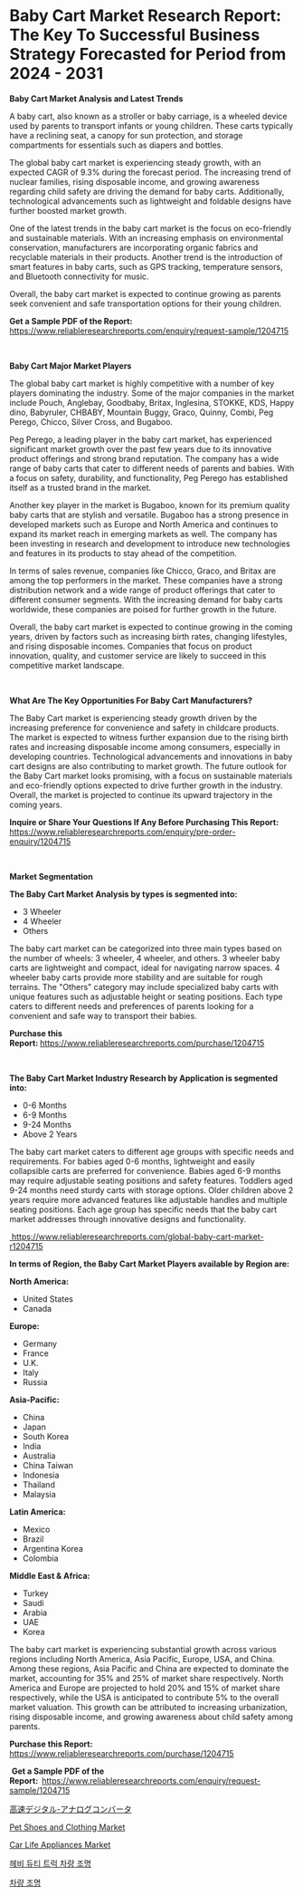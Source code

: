 <p><h1>Baby Cart Market Research Report: The Key To Successful Business Strategy Forecasted for Period from 2024 - 2031</h1></p><p><strong>Baby Cart Market Analysis and Latest Trends</strong></p>
<p><p>A baby cart, also known as a stroller or baby carriage, is a wheeled device used by parents to transport infants or young children. These carts typically have a reclining seat, a canopy for sun protection, and storage compartments for essentials such as diapers and bottles.</p><p>The global baby cart market is experiencing steady growth, with an expected CAGR of 9.3% during the forecast period. The increasing trend of nuclear families, rising disposable income, and growing awareness regarding child safety are driving the demand for baby carts. Additionally, technological advancements such as lightweight and foldable designs have further boosted market growth.</p><p>One of the latest trends in the baby cart market is the focus on eco-friendly and sustainable materials. With an increasing emphasis on environmental conservation, manufacturers are incorporating organic fabrics and recyclable materials in their products. Another trend is the introduction of smart features in baby carts, such as GPS tracking, temperature sensors, and Bluetooth connectivity for music.</p><p>Overall, the baby cart market is expected to continue growing as parents seek convenient and safe transportation options for their young children.</p></p>
<p><strong>Get a Sample PDF of the Report:&nbsp;</strong> <a href="https://www.reliableresearchreports.com/enquiry/request-sample/1204715">https://www.reliableresearchreports.com/enquiry/request-sample/1204715</a></p>
<p>&nbsp;</p>
<p><strong>Baby Cart Major Market Players</strong></p>
<p><p>The global baby cart market is highly competitive with a number of key players dominating the industry. Some of the major companies in the market include Pouch, Anglebay, Goodbaby, Britax, Inglesina, STOKKE, KDS, Happy dino, Babyruler, CHBABY, Mountain Buggy, Graco, Quinny, Combi, Peg Perego, Chicco, Silver Cross, and Bugaboo.</p><p>Peg Perego, a leading player in the baby cart market, has experienced significant market growth over the past few years due to its innovative product offerings and strong brand reputation. The company has a wide range of baby carts that cater to different needs of parents and babies. With a focus on safety, durability, and functionality, Peg Perego has established itself as a trusted brand in the market.</p><p>Another key player in the market is Bugaboo, known for its premium quality baby carts that are stylish and versatile. Bugaboo has a strong presence in developed markets such as Europe and North America and continues to expand its market reach in emerging markets as well. The company has been investing in research and development to introduce new technologies and features in its products to stay ahead of the competition.</p><p>In terms of sales revenue, companies like Chicco, Graco, and Britax are among the top performers in the market. These companies have a strong distribution network and a wide range of product offerings that cater to different consumer segments. With the increasing demand for baby carts worldwide, these companies are poised for further growth in the future.</p><p>Overall, the baby cart market is expected to continue growing in the coming years, driven by factors such as increasing birth rates, changing lifestyles, and rising disposable incomes. Companies that focus on product innovation, quality, and customer service are likely to succeed in this competitive market landscape.</p></p>
<p>&nbsp;</p>
<p><strong>What Are The Key Opportunities For Baby Cart Manufacturers?</strong></p>
<p><p>The Baby Cart market is experiencing steady growth driven by the increasing preference for convenience and safety in childcare products. The market is expected to witness further expansion due to the rising birth rates and increasing disposable income among consumers, especially in developing countries. Technological advancements and innovations in baby cart designs are also contributing to market growth. The future outlook for the Baby Cart market looks promising, with a focus on sustainable materials and eco-friendly options expected to drive further growth in the industry. Overall, the market is projected to continue its upward trajectory in the coming years.</p></p>
<p><strong>Inquire or Share Your Questions If Any Before Purchasing This Report:</strong> <a href="https://www.reliableresearchreports.com/enquiry/pre-order-enquiry/1204715">https://www.reliableresearchreports.com/enquiry/pre-order-enquiry/1204715</a></p>
<p>&nbsp;</p>
<p><strong>Market Segmentation</strong></p>
<p><strong>The Baby Cart Market Analysis by types is segmented into:</strong></p>
<p><ul><li>3 Wheeler</li><li>4 Wheeler</li><li>Others</li></ul></p>
<p><p>The baby cart market can be categorized into three main types based on the number of wheels: 3 wheeler, 4 wheeler, and others. 3 wheeler baby carts are lightweight and compact, ideal for navigating narrow spaces. 4 wheeler baby carts provide more stability and are suitable for rough terrains. The "Others" category may include specialized baby carts with unique features such as adjustable height or seating positions. Each type caters to different needs and preferences of parents looking for a convenient and safe way to transport their babies.</p></p>
<p><strong>Purchase this Report:&nbsp;</strong><a href="https://www.reliableresearchreports.com/purchase/1204715">https://www.reliableresearchreports.com/purchase/1204715</a></p>
<p>&nbsp;</p>
<p><strong>The Baby Cart Market Industry Research by Application is segmented into:</strong></p>
<p><ul><li>0-6 Months</li><li>6-9 Months</li><li>9-24 Months</li><li>Above 2 Years</li></ul></p>
<p><p>The baby cart market caters to different age groups with specific needs and requirements. For babies aged 0-6 months, lightweight and easily collapsible carts are preferred for convenience. Babies aged 6-9 months may require adjustable seating positions and safety features. Toddlers aged 9-24 months need sturdy carts with storage options. Older children above 2 years require more advanced features like adjustable handles and multiple seating positions. Each age group has specific needs that the baby cart market addresses through innovative designs and functionality.</p></p>
<p><a href="https://www.reliableresearchreports.com/global-baby-cart-market-r1204715">&nbsp;https://www.reliableresearchreports.com/global-baby-cart-market-r1204715</a></p>
<p><strong>In terms of Region, the Baby Cart Market Players available by Region are:</strong></p>
<p>
    <p> <strong> North America: </strong>
        <ul>
            <li>United States</li>
            <li>Canada</li>
        </ul>
        </p> 
    <p> <strong> Europe: </strong>
        <ul>
            <li>Germany</li>
            <li>France</li>
            <li>U.K.</li>
            <li>Italy</li>
            <li>Russia</li>
        </ul>
        </p> 
    <p> <strong> Asia-Pacific: </strong>
        <ul>
            <li>China</li>
            <li>Japan</li>
            <li>South Korea</li>
            <li>India</li>
            <li>Australia</li>
            <li>China Taiwan</li>
            <li>Indonesia</li>
            <li>Thailand</li>
            <li>Malaysia</li>
        </ul>
        </p> 
    <p> <strong> Latin America: </strong>
        <ul>
            <li>Mexico</li>
            <li>Brazil</li>
            <li>Argentina Korea</li>
            <li>Colombia</li>
        </ul>
        </p> 
    <p> <strong> Middle East & Africa: </strong>
        <ul>
            <li>Turkey</li>
            <li>Saudi</li>
            <li>Arabia</li>
            <li>UAE</li>
            <li>Korea</li>
        </ul>
    </p>
    </p>
<p><p>The baby cart market is experiencing substantial growth across various regions including North America, Asia Pacific, Europe, USA, and China. Among these regions, Asia Pacific and China are expected to dominate the market, accounting for 35% and 25% of market share respectively. North America and Europe are projected to hold 20% and 15% of market share respectively, while the USA is anticipated to contribute 5% to the overall market valuation. This growth can be attributed to increasing urbanization, rising disposable income, and growing awareness about child safety among parents.</p></p>
<p><strong>Purchase this Report: </strong><a href="https://www.reliableresearchreports.com/purchase/1204715">https://www.reliableresearchreports.com/purchase/1204715</a></p>
<p>&nbsp;<strong>Get a Sample PDF of the Report:&nbsp;&nbsp;</strong><a href="https://www.reliableresearchreports.com/enquiry/request-sample/1204715">https://www.reliableresearchreports.com/enquiry/request-sample/1204715</a></p>
<p><strong></strong></p>
<p><p><a href="https://github.com/CarlieShields/Market-Research-Report-List-1/blob/main/7508717111445.md">高速デジタル-アナログコンバータ</a></p><p><a href="https://github.com/dimitrishawkinswaynenp91rgz/Market-Research-Report-List-3/blob/main/pet-shoes-and-clothing-market.md">Pet Shoes and Clothing Market</a></p><p><a href="https://github.com/gladysalidde/Market-Research-Report-List-1/blob/main/car-life-appliances-market.md">Car Life Appliances Market</a></p><p><a href="https://github.com/bbbexter1/Market-Research-Report-List-1/blob/main/6950111106380.md">헤비 듀티 트럭 차량 조명</a></p><p><a href="https://github.com/Jackieshlerin98056/Market-Research-Report-List-1/blob/main/1472324106379.md">차량 조명</a></p></p>